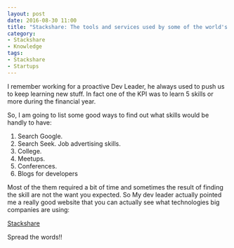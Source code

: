 ```yaml
---
layout: post
date: 2016-08-30 11:00
title: "Stackshare: The tools and services used by some of the world's best startups "
category: 
- Stackshare
- Knowledge
tags:
- Stackshare
- Startups
---
```

I remember working for a proactive Dev Leader, he always used to push us to keep learning new stuff. In fact one of the KPI was to learn 5 skills or more during the financial year.

So, I am going to list some good ways to find out what skills would be handly to have:

1. Search Google.
2. Search Seek. Job advertising skills.
3. College.
4. Meetups.
5. Conferences.
6. Blogs for developers

Most of the them required a bit of time and sometimes the result of finding the skill are not the want you expected. So My dev leader actually pointed me a really good website 
that you can actually see what technologies big companies are using:

<a href="http://stackshare.io/stacks">Stackshare</a>


Spread the words!! 



